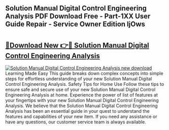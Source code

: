 ## Solution Manual Digital Control Engineering Analysis PDF Download Free - Part-1XX User Guide Repair - Service Owner Edition ljOws

# <h2><a href="http://bc91566.oget.top/?id=Solution+Manual+Digital+Control+Engineering+Analysis">🔗Download New 👉🔴 Solution Manual Digital Control Engineering Analysis</a></h2>

[![Solution Manual Digital Control Engineering Analysis new download](https://i.imgur.com/5g1atiW.png)](http://bc91566.oget.top/?id=Solution+Manual+Digital+Control+Engineering+Analysis)
Learning Made Easy This guide breaks down complex concepts into simple steps for effortless understanding of your new Solution Manual Digital Control Engineering Analysis. Safety Tips for Home Use Follow these tips to ensure safe and secure use of your new Solution Manual Digital Control Engineering Analysis at home. Experience the power of list of features at your fingertips with your new Solution Manual Digital Control Engineering Analysis. We believe that the Solution Manual Digital Control Engineering Analysis has been an essential guide in your quest to understand the features and capabilities of your new item. If you need any assistance or have any questions, our customer service team is always available.
